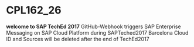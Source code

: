 # CPL162_26

**welcome to SAP TechEd 2017**
GitHub-Webhook triggers SAP Enterprise Messaging on SAP Cloud Platform during SAPTeched2017 Barcelona
Cloud ID and Sources will be deleted after the end of TechEd2017

